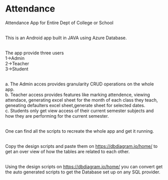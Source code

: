 # Attendance
Attendance App for Entire Dept of College or School


<br/>This is an Android app built in JAVA using Azure Database.

<br/> The app provide three users 
<br/> 1->Admin
<br/> 2->Teacher
<br/> 3->Student

<br/>a. The Admin acces provides granularity CRUD operations on the whole app.
<br/>b. Teacher access provides features like marking attendence, viewing attendace, generating excel sheet for the month of each class they teach, geneating defaulters excel sheet,generate sheet for selected dates.
<br/>c. Students only get view access of their current semester subjects and how they are performing for the current semester.

<br/>One can find all the scripts to recreate the whole app and get it running.

<br/>Copy the design scripts and paste them on https://dbdiagram.io/home/ to get an over view of how the tables are related to each other.

<br/>Using the design scripts on https://dbdiagram.io/home/ you can convert get the auto generated scripts to get the Database set up on any SQL provider.

